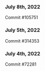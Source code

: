 ### July 8th, 2022

Commit #105751

### July 5th, 2022

Commit #314353


### July 4th, 2022

Commit #72281
